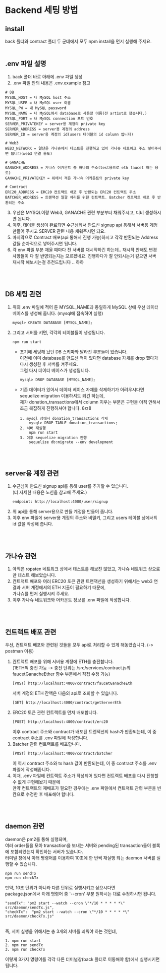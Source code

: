 Backend 세팅 방법
==============
## install
back 폴더와 contract 폴더 두 군데에서 모두 npm install을 먼저 실행해 주세요.
<br>
<br>
## .env 파일 설명
1. back 폴더 바로 아래에 .env 파일 생성
2. .env 파일 안의 내용은 .env.example 참고

```
# DB
MYSQL_HOST = 내 MySQL host 주소
MYSQL_USER = 내 MySQL user 이름
MYSQL_PW = 내 MySQL password
MYSQL_NAME = 내 MySQL에서 database로 사용할 이름(전 art1st로 했습니다.)
MYSQL_PORT = 내 MySQL connection 포트 번호
SERVER_PRIVATEKEY = server용 계정의 private key
SERVER_ADDRESS = server용 계정의 address
SERVER_ID = server용 계정의 id(users 테이블의 id column 입니다)

# Web3
WEB3_NETWORK = 일단은 가나슈에서 테스트를 진행하고 있어 가나슈 네트워크 주소 넣어주시면 됩니다(web3 연결 용도)

# GANACHE
GANACHE_ADDRESS = 가나슈 어카운트 중 하나의 주소(test용으로 eth faucet 하는 용도)
GANACHE_PRIVATEKEY = 위에서 적은 가나슈 어카운트의 private key

# Contract
ERC20_ADDRESS = ERC20 컨트랙트 배포 후 반환되는 ERC20 컨트랙트 주소
BATCHER_ADDRESS = 트랜잭션 일괄 처리를 위한 컨트랙트. Batcher 컨트랙트 배포 후 반환되는 주소
``` 

3. 우선은 MYSQL이랑 Web3, GANACHE 관련 부분부터 채워주시고, 디비 생성하시면 됩니다.
4. 이후, 테이블 생성이 완료되면 수근님께서 만드신 signup api 통해서 서버용 계정 만들어 주시고 SERVER 관련 내용 채워주시면 되요.
5. 마지막으로 Contract 배포(api 통해서 진행 가능)하시고 각각 반환되는 Address 값들 순차적으로 넣어주시면 됩니다.
6. 각 env 파일 부분 채울 때마다 전 서버를 재시작하긴 하는데.. 재시작 안해도 변경 사항들이 다 잘 반영되는지는 모르겠네요. 진행하다가 잘 안되시는거 같으면 서버 재시작 해보시는걸 추천드립니다 .. 하하

<br>
<br>

## DB 세팅 관련
1. 위의 .env 파일에 적어 둔 MYSQL_NAME과 동일하게 MySQL 상에 우선 데이터 베이스를 생성해 줍니다. (mysql에 접속하여 실행)
    ```
    mysql> CREATE DATABASE [MYSQL_NAME];
    ```
2. 그리고 서버를 키면, 각각의 테이블들이 생성됩니다. 
    ```
    npm run start
    ```
    * 초기에 세팅해 놨던 DB 스키마와 달라진 부분들이 있습니다.<br>
    이전에 이미 database를 만드신 적이 있다면 database 자체를 drop 했다가 다시 생성한 후 서버를 켜주세요.<br>
    그럼 다시 데이터 베이스가 생성됩니다.
        ```
        mysql> DROP DATABASE [MYSQL_NAME];
        ```
    * 기존 데이터가 있어서 데이터 베이스 자체를 삭제하기가 어려우시다면 sequelize migration 이용하셔도 되긴 하는데, <br>
    제가 donation_transactions에서 column 지우는 부분은 구현을 아직 안해서 조금 복잡하게 진행하셔야 합니다. 8ㅁ8
        ```
        1. mysql 상에서 donation_transactions 삭제 
            mysql> DROP TABLE donation_transactions;
        2. 서버 재실행
            npm run start
        3. 이후 sequelize migration 진행
            sequelize db:migrate --env development
        ```
    
<br>
<br>

## server용 계정 관련
1. 수근님이 만드신 signup api를 통해 user를 추가할 수 있습니다.<br>
(더 자세한 내용은 노션을 참고해 주세요.)
    ```
    endpoint: http://localhost:4000/user/signup
    ```
2. 위 api를 통해 server용으로 만들 계정을 만들어 줍니다. 
3. 이후 env 파일에 server용 계정의 주소와 비밀키, 그리고 users 테이블 상에서의 id 값을 작성해 줍니다. 

<br>
<br>

## 가나슈 관련
1. 아직은 ropsten 네트워크 상에서 테스트를 해보진 않았고, 가나슈 네트워크 상으로만 테스트 해보았습니다. 
2. 컨트랙트 배포와 여러 ERC20 토큰 관련 트랜잭션을 생성하기 위해서는 web3 연결과 서버 계정에서의 ETH 지출이 필요하기 때문에, <br>
가나슈를 먼저 실행시켜 주세요. 
3. 이후 가나슈 네트워크와 어카운트 정보를 .env 파일에 작성합니다.

<br>
<br>

## 컨트랙트 배포 관련
우선, 컨트랙트 배포와 관련된 것들을 모두 api로 처리할 수 있게 해놓았습니다. (-> postman 이용)<br>
1. 컨트랙트 배포를 위해 서버용 계정에 ETH를 충전합니다. <br>
    (1ETH씩 충전 가능 -> 충전 단위는 /src/services/contract.js의 faucetGanacheEther 함수 부분에서 직접 수정 가능)
    ```
    [POST] http://localhost:4000/contract/faucetGanacheEth
    ```
    서버 계정의 ETH 잔액은 다음의 api로 조회할 수 있습니다.
    ```
    [GET] http://localhost:4000/contract/getServerEth
    ```
2. ERC20 토큰 관련 컨트랙트를 먼저 배포합니다.
    ```
    [POST] http://localhost:4000/contract/erc20
    ```
    이후 contract 주소와 contract가 배포된 트랜잭션의 hash가 반환되는데, 이 중 contract 주소를 .env 파일에 작성합니다. 
3. Batcher 관련 컨트랙트를 배포합니다. 
    ```
    [POST] http://localhost:4000/contract/batcher
    ```
    이 역시 contract 주소와 tx hash 값이 반환되는데, 이 중 contract 주소를 .env 파일에 작성해줍니다.
4. 이때, .env 파일에 컨트랙트 주소가 작성되어 있다면 컨트랙트 배포를 다시 진행할 수 없게 구현해놨기 때문에 <br>
만약 컨트랙트의 재배포가 필요한 경우에는 .env 파일에서 컨트랙트 관련 부분을 빈 칸으로 수정한 후 배포해야 합니다.

<br>
<br>

## daemon 관련
daemon은 pm2를 통해 실행되며, <br> 
여러 order들을 모아 transaction을 보내는 서버와 pending된 transaction들이 블록에 포함되었는지 확인하는 서버가 있습니다. <br>
터미널 창에서 아래 명령어를 이용하여 10초에 한 번씩 재실행 되는 daemon 서버를 실행할 수 있습니다. 
```
npm run sendTx
npm run checkTx
```
만약, 10초 단위가 아니라 다른 단위로 실행시키고 싶으시다면 <br>
package.json에서 아래 명령어 중 '--cron' 부분 원하시는 대로 수정하시면 됩니다. 
```
"sendTx": "pm2 start --watch --cron \"*/10 * * * * *\" src/daemon/sendTx.js",
"checkTx":  "pm2 start --watch --cron \"*/10 * * * * *\" src/daemon/checkTx.js"
```
<br>
즉, 서버 실행을 위해서는 총 3개의 서버를 띄워야 하는 것인데,

```
1. npm run start
2. npm run sendTx
3. npm run checkTx
```
이렇게 3가지 명령어를 각각 다른 터미널창(back 폴더로 이동해야 함)에서 실행시키면 됩니다.
